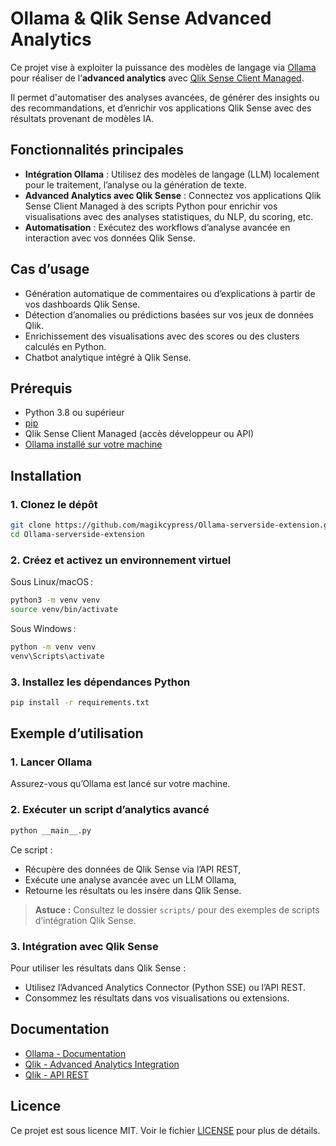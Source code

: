 # Ollama & Qlik Sense Advanced Analytics

Ce projet vise à exploiter la puissance des modèles de langage via [Ollama](https://ollama.com/) pour réaliser de l’**advanced analytics** avec [Qlik Sense Client Managed](https://help.qlik.com/fr-FR/sense/February2023/Content/Sense_Helpsites/Client-Managed.htm).

Il permet d'automatiser des analyses avancées, de générer des insights ou des recommandations, et d’enrichir vos applications Qlik Sense avec des résultats provenant de modèles IA.

## Fonctionnalités principales

- **Intégration Ollama** : Utilisez des modèles de langage (LLM) localement pour le traitement, l’analyse ou la génération de texte.
- **Advanced Analytics avec Qlik Sense** : Connectez vos applications Qlik Sense Client Managed à des scripts Python pour enrichir vos visualisations avec des analyses statistiques, du NLP, du scoring, etc.
- **Automatisation** : Exécutez des workflows d’analyse avancée en interaction avec vos données Qlik Sense.

## Cas d’usage

- Génération automatique de commentaires ou d’explications à partir de vos dashboards Qlik Sense.
- Détection d’anomalies ou prédictions basées sur vos jeux de données Qlik.
- Enrichissement des visualisations avec des scores ou des clusters calculés en Python.
- Chatbot analytique intégré à Qlik Sense.

## Prérequis

- Python 3.8 ou supérieur
- [pip](https://pip.pypa.io/en/stable/)
- Qlik Sense Client Managed (accès développeur ou API)
- [Ollama installé sur votre machine](https://ollama.com/download)

## Installation

### 1. Clonez le dépôt

```bash
git clone https://github.com/magikcypress/Ollama-serverside-extension.git
cd Ollama-serverside-extension
```

### 2. Créez et activez un environnement virtuel

Sous Linux/macOS :

```bash
python3 -m venv venv
source venv/bin/activate
```

Sous Windows :

```bat
python -m venv venv
venv\Scripts\activate
```

### 3. Installez les dépendances Python

```bash
pip install -r requirements.txt
```

## Exemple d’utilisation

### 1. Lancer Ollama

Assurez-vous qu’Ollama est lancé sur votre machine.

### 2. Exécuter un script d’analytics avancé

```bash
python __main__.py
```

Ce script :
- Récupère des données de Qlik Sense via l’API REST,
- Exécute une analyse avancée avec un LLM Ollama,
- Retourne les résultats ou les insère dans Qlik Sense.

> **Astuce :** Consultez le dossier `scripts/` pour des exemples de scripts d’intégration Qlik Sense.

### 3. Intégration avec Qlik Sense

Pour utiliser les résultats dans Qlik Sense :
- Utilisez l’Advanced Analytics Connector (Python SSE) ou l’API REST.
- Consommez les résultats dans vos visualisations ou extensions.

## Documentation

- [Ollama - Documentation](https://ollama.com/docs)
- [Qlik - Advanced Analytics Integration](https://help.qlik.com/fr-FR/sense/February2023/Subsystems/Hub/Content/Sense_Hub/AdvancedAnalytics/aa-python-connector.htm)
- [Qlik - API REST](https://help.qlik.com/fr-FR/sense-developer/February2023/Subsystems/RepositoryServiceAPI/Content/Sense_RepositoryServiceAPI/RepositoryServiceAPI-Connect-REST.htm)

## Licence

Ce projet est sous licence MIT. Voir le fichier [LICENSE](LICENSE) pour plus de détails.
